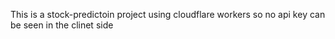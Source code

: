 This is a stock-predictoin project using cloudflare workers so no api key can be seen in the clinet side
